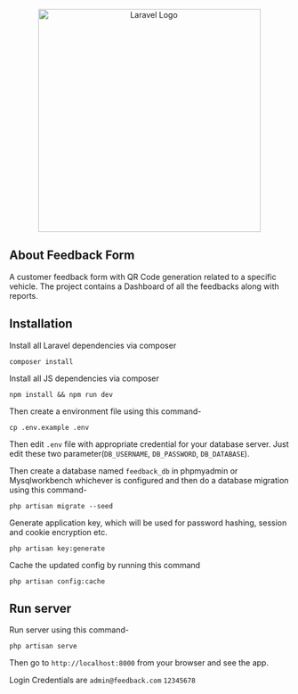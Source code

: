 <p align="center"><a href="https://laravel.com" target="_blank"><img src="https://raw.githubusercontent.com/laravel/art/master/logo-lockup/5%20SVG/2%20CMYK/1%20Full%20Color/laravel-logolockup-cmyk-red.svg" width="400" alt="Laravel Logo"></a></p>

## About Feedback Form

A customer feedback form with QR Code generation related to a specific vehicle. The project contains a Dashboard of all the feedbacks along with reports.

## Installation

Install all Laravel dependencies via composer
```
composer install
```

Install all JS dependencies via composer
```
npm install && npm run dev
```

Then create a environment file using this command-
```
cp .env.example .env
```

Then edit `.env` file with appropriate credential for your database server. Just edit these two parameter(`DB_USERNAME`, `DB_PASSWORD`, `DB_DATABASE`).

Then create a database named `feedback_db` in phpmyadmin or Mysqlworkbench whichever is configured and then do a database migration using this command-
```
php artisan migrate --seed
```

Generate application key, which will be used for password hashing, session and cookie encryption etc.
```
php artisan key:generate
```

Cache the updated config by running this command
```
php artisan config:cache
```

## Run server

Run server using this command-
```
php artisan serve
```

Then go to `http://localhost:8000` from your browser and see the app.

Login Credentials are `admin@feedback.com` `12345678`



